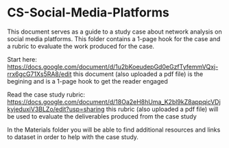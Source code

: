 # CS-Social-Media-Platforms
This document serves as a guide to a study case about network analysis on social media platforms. This folder contains a 1-page hook for the case and a rubric to evaluate the work produced for the case.


Start here: https://docs.google.com/document/d/1u2bKoeudepGd0eGzfTyfemmVQxj-rrx6gcG71Xs5RA8/edit this document (also uploaded a pdf file) is the begining and is a 1-page hook to get the reader engaged


Read the case study rubric: https://docs.google.com/document/d/18Oa2eH8hUma_K2bl9kZ8appqicVDjkyjeduxiV3BLZo/edit?usp=sharing this rubric (also uploaded a pdf file) will be used to evaluate the deliverables produced from the case study 

In the Materials folder you will be able to find additional resources and links to dataset in order to help with the case study.
